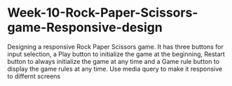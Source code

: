 # Week-10-Rock-Paper-Scissors-game-Responsive-design
Designing a responsive Rock Paper Scissors game. It has three buttons for input selection, a Play button to initialize the game at the beginning, Restart button to always initialize the game at any time and a Game rule button to display the game rules at any time. Use media query to make it responsive to differnt screens
